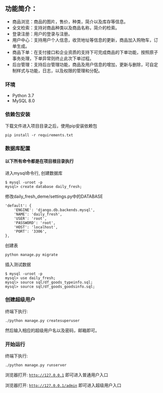 ## 功能简介：

- 商品浏览：商品的图片，售价，种类，简介以及库存等信息。
- 全文检索：支持对商品种类以及商品名称，简介的检索。
- 登录注册：用户的登录与注册。
- 用户中心：支持用户个人信息，收货地址等信息的更新，商品加入购物车，订单生成。
- 商品下单：在支付接口和企业资质的支持下可完成商品的下单功能，按照原子事务处理，下单异常则终止此次下单过程。
- 后台管理：支持后台管理功能，商品及用户信息的增加，更新与删除，可自定制样式与功能，日志，以及权限的管理和分配。

### 环境
- Python 3.7
- MySQL 8.0

### 依赖包安装

下载文件进入项目目录之后，使用pip安装依赖包

<code>pip install -r requirements.txt</code>

### 数据库配置
#### 以下所有命令都是在项目根目录执行
进入mysql命令行, 创建数据库
    
    $ mysql -uroot -p
    mysql> create database daily_fresh;

修改daily_fresh_deme/settings.py中的DATABASE

    'default': {
        'ENGINE': 'django.db.backends.mysql',
        'NAME': 'daily_fresh',
        'USER': 'root',
        'PASSWORD': 'root',
        'HOST': 'localhost',
        'PORT': '3306',
    },

创建表

    python manage.py migrate
    
插入测试数据
    
    $ mysql -uroot -p
    mysql> use daily_fresh;
    mysql> source sql/df_goods_typeinfo.sql;
    mysql> source sql/df_goods_goodsinfo.sql;
    
### 创建超级用户

终端下执行:

<code>./python manage.py createsuperuser</code>

然后输入相应的超级用户名以及密码，邮箱即可。

### 开始运行

终端下执行:

<code>./python manage.py runserver</code>

浏览器打开: <code>http://127.0.0.1</code> 即可进入普通用户入口

浏览器打开: <code>http://127.0.0.1/admin</code> 即可进入超级用户入口
